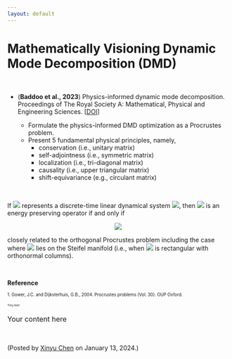 ```yaml
---
layout: default
---
```


# Mathematically Visioning Dynamic Mode Decomposition (DMD)

<br>

- (**Baddoo et al., 2023**) Physics-informed dynamic mode decomposition. Proceedings of The Royal Society A: Mathematical, Physical and Engineering Sciences. [[DOI](https://doi.org/10.1098/rspa.2022.0576)]

  - Formulate the physics-informed DMD optimization as a Procrustes problem.
  - Present 5 fundamental physical principles, namely,
    - conservation (i.e., unitary matrix)
    - self-adjointness (i.e., symmetric matrix)
    - localization (i.e., tri-diagonal matrix)
    - causality (i.e., upper triangular matrix)
    - shift-equivariance (e.g., circulant matrix)

<br>

If <img style="display: inline;" src="https://latex.codecogs.com/svg.latex?\large&space;\boldsymbol{A}"/> represents a discrete-time linear dynamical system <img style="display: inline;" src="https://latex.codecogs.com/svg.latex?\large&space;\boldsymbol{x}_{t+1}=\boldsymbol{A}\boldsymbol{x}_{t}"/>, then <img style="display: inline;" src="https://latex.codecogs.com/svg.latex?\large&space;\boldsymbol{A}"/> is an energy preserving operator if and only if

<p align = "center"><img align="middle" src="https://latex.codecogs.com/svg.latex?\large&space;E(\boldsymbol{A}\boldsymbol{x})=\|\boldsymbol{A}\boldsymbol{x}\|_2^2=\|\boldsymbol{x}\|_2^2=E(\boldsymbol{x}),\,\forall \boldsymbol{x}\in\mathbb{R}^{n}"/></p>

closely related to the orthogonal Procrustes problem including the case where <img style="display: inline;" src="https://latex.codecogs.com/svg.latex?\large&space;\boldsymbol{A}"/> lies on the Steifel manifold (i.e., when <img style="display: inline;" src="https://latex.codecogs.com/svg.latex?\large&space;\boldsymbol{A}"/> is rectangular with orthonormal columns).

<br>

**Reference**

<p> <sub><sup>1. Gower, J.C. and Dijksterhuis, G.B., 2004. Procrustes problems (Vol. 30). OUP Oxford.</sup></sub> </p>

<sub><sup><sub><sup>Tiny text</sup></sub></sup></sub>

<p style="font-size: 16px;">Your content here</p>


<br>

<p align="left">(Posted by <a href="https://xinychen.github.io/">Xinyu Chen</a> on January 13, 2024.)</p>
